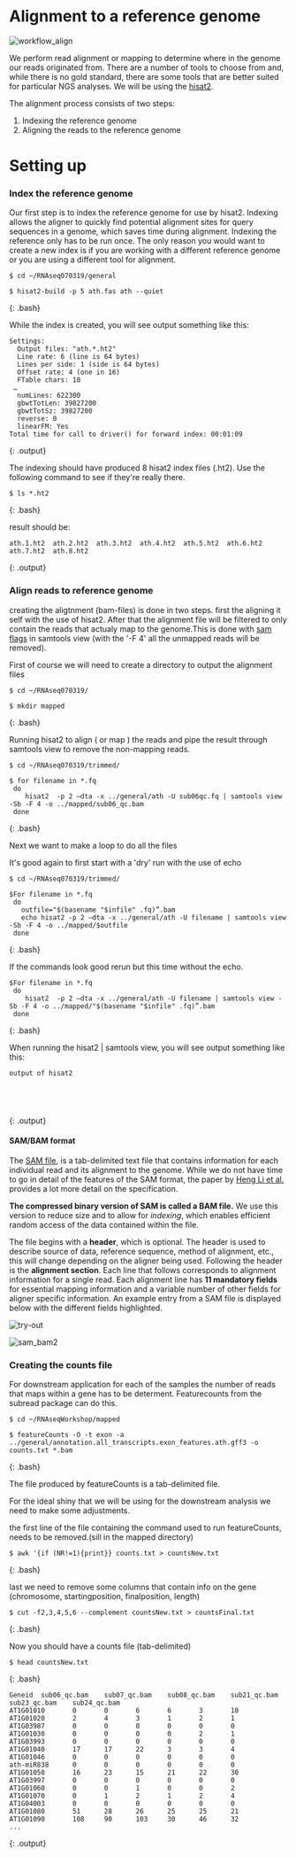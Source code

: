 
# Alignment to a reference genome

![workflow_align](../img/variant_calling_workflow_align.png)

We perform read alignment or mapping to determine where in the genome our reads originated from. There are a number of tools to
choose from and, while there is no gold standard, there are some tools that are better suited for particular NGS analyses. We will be
using the [hisat2](http://ccb.jhu.edu/software/hisat2/index.shtml).

The alignment process consists of two steps:

1. Indexing the reference genome
2. Aligning the reads to the reference genome


# Setting up



### Index the reference genome
Our first step is to index the reference genome for use by hisat2. Indexing allows the aligner to quickly find potential alignment sites for query sequences in a genome, which saves time during alignment. Indexing the reference only has to be run once. The only reason you would want to create a new index is if you are working with a different reference genome or you are using a different tool for alignment.

~~~
$ cd ~/RNAseq070319/general

$ hisat2-build -p 5 ath.fas ath --quiet

~~~
{: .bash}

While the index is created, you will see output something like this:

~~~
Settings:
  Output files: "ath.*.ht2"
  Line rate: 6 (line is 64 bytes)
  Lines per side: 1 (side is 64 bytes)
  Offset rate: 4 (one in 16)
  FTable chars: 10
 …
  numLines: 622300
  gbwtTotLen: 39827200
  gbwtTotSz: 39827200
  reverse: 0
  linearFM: Yes
Total time for call to driver() for forward index: 00:01:09

~~~
{: .output}


The indexing should have produced 8 hisat2 index files (.ht2). Use the following command to see if they're really there.

~~~
$ ls *.ht2
~~~
{: .bash}

result should be:
~~~
ath.1.ht2  ath.2.ht2  ath.3.ht2  ath.4.ht2  ath.5.ht2  ath.6.ht2  ath.7.ht2  ath.8.ht2
~~~
{: .output}



### Align reads to reference genome

creating the aligtnment (bam-files) is done in two steps. first the aligning it self with the use of hisat2. After that the alignment file will be filtered to only contain the reads that actualy map to the genome.This is done with [sam flags](https://broadinstitute.github.io/picard/explain-flags.html) in samtools view (with the '-F 4' all the unmapped reads will be removed).   

First of course we will need to create a directory to output the alignment files 

~~~
$ cd ~/RNAseq070319/

$ mkdir mapped
~~~
{: .bash}


Running hisat2 to align ( or map ) the reads and pipe the result through samtools view to remove the non-mapping reads.

~~~
$ cd ~/RNAseq070319/trimmed/

$ for filename in *.fq
 do
    hisat2  -p 2 —dta -x ../general/ath -U sub06qc.fq | samtools view -Sb -F 4 -o ../mapped/sub06_qc.bam
 done
~~~
{: .bash}


Next we want to make a loop to do all the files

It's good again to first start with a 'dry' run with the use of echo

~~~
$ cd ~/RNAseq070319/trimmed/

$For filename in *.fq
 do
   outfile="$(basename "$infile" .fq)”.bam
   echo hisat2 -p 2 —dta -x ../general/ath -U filename | samtools view -Sb -F 4 -o ../mapped/$outfile
 done
~~~
{: .bash}

If the commands look good rerun but this time without the echo.

~~~
$For filename in *.fq
 do
    hisat2  -p 2 —dta -x ../general/ath -U filename | samtools view -Sb -F 4 -o ../mapped/"$(basename "$infile" .fq)”.bam
 done
~~~
{: .bash}

When running the hisat2 | samtools view, you will see output something like this:

~~~
output of hisat2





~~~
{: .output}


#### SAM/BAM format
The [SAM file](https://github.com/adamfreedman/knowyourdata-genomics/blob/gh-pages/lessons/01-know_your_data.md#aligned-reads-sam),
is a tab-delimited text file that contains information for each individual read and its alignment to the genome. While we do not 
have time to go in detail of the features of the SAM format, the paper by 
[Heng Li et al.](http://bioinformatics.oxfordjournals.org/content/25/16/2078.full) provides a lot more detail on the specification.

**The compressed binary version of SAM is called a BAM file.** We use this version to reduce size and to allow for *indexing*, which enables efficient random access of the data contained within the file.

The file begins with a **header**, which is optional. The header is used to describe source of data, reference sequence, method of
alignment, etc., this will change depending on the aligner being used. Following the header is the **alignment section**. Each line
that follows corresponds to alignment information for a single read. Each alignment line has **11 mandatory fields** for essential
mapping information and a variable number of other fields for aligner specific information. An example entry from a SAM file is 
displayed below with the different fields highlighted.

![try-out](../assets/img/lc-icon-black.png "first")


![sam_bam2](../img/sam_bam3.png)



### Creating the counts file

For downstream application for each of the samples the number of reads that maps within a gene has to be determent.
Featurecounts from the subread package can do this. 


~~~
$ cd ~/RNAseqWorkshop/mapped

$ featureCounts -O -t exon -a ../general/annotation.all_transcripts.exon_features.ath.gff3 -o counts.txt *.bam
~~~
{: .bash}


The file produced by featureCounts is a tab-delimited file.

For the ideal shiny that we will be using for the downstream analysis we need to make some adjustments.

the first line of the file containing the command used to run featureCounts, needs to be removed.(sill in the mapped directory)

~~~
$ awk '{if (NR!=1){print}} counts.txt > countsNew.txt
~~~
{: .bash}


last we need to remove some columns that contain info on the gene (chromosome, startingposition, finalposition, length)

~~~
$ cut -f2,3,4,5,6 --complement countsNew.txt > countsFinal.txt
~~~
{: .bash}


Now you should have a counts file (tab-delimited) 

~~~
$ head countsNew.txt
~~~
{: .bash}

~~~
Geneid  sub06_qc.bam    sub07_qc.bam    sub08_qc.bam    sub21_qc.bam    sub23_qc.bam    sub24_qc.bam
AT1G01010       0       0       6       6       3       10
AT1G01020       2       4       3       1       2       1
AT1G03987       0       0       0       0       0       0
AT1G01030       0       0       0       0       2       1
AT1G03993       0       0       0       0       0       0
AT1G01040       17      17      22      3       3       4
AT1G01046       0       0       0       0       0       0
ath-miR838      0       0       0       0       0       0
AT1G01050       16      23      15      21      22      30
AT1G03997       0       0       0       0       0       0
AT1G01060       0       0       1       0       0       2
AT1G01070       0       1       2       1       2       4
AT1G04003       0       0       0       0       0       0
AT1G01080       51      28      26      25      25      21
AT1G01090       108     90      103     30      46      32
...
~~~
{: .output}
